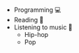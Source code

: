 * Programming :computer:
* Reading :book:
* Listening to music :musical_note:
    * Hip-hop 
    * Pop
